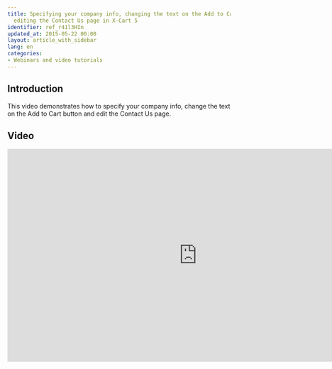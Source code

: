 ```yaml
---
title: Specifying your company info, changing the text on the Add to Cart button and
  editing the Contact Us page in X-Cart 5
identifier: ref_r41l3HIn
updated_at: 2015-05-22 00:00
layout: article_with_sidebar
lang: en
categories:
- Webinars and video tutorials
---
```


## Introduction

This video demonstrates how to specify your company info, change the text on the Add to Cart button and edit the Contact Us page.

## Video

<iframe class="youtube-player" type="text/html" style="width: 853px; height: 480px" src="https://www.youtube.com/embed/p_NYvk3-hmQ" frameborder="0"></iframe>